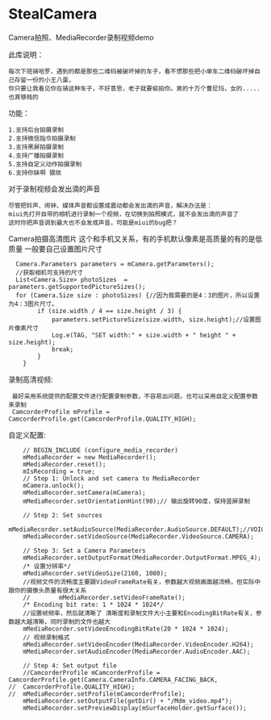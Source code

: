 # StealCamera
Camera拍照、MediaRecorder录制视频demo

此库说明：

	每次下班骑哈罗，遇到的都是那些二维码被破坏掉的车子，看不惯那些把小单车二维码破坏掉自己存留一份的小王八蛋，
	你只要让我看见你在骑这种车子，不好意思，老子就要偷拍你。男的十万个曹尼玛，女的.....也真够贱的

功能：

	1.支持后台拍摄录制
	2.支持微信指令拍摄录制
	3.支持黑屏拍摄录制
	4.支持广播拍摄录制
	5.支持自定义动作拍摄录制
	6.支持你妹啊 猥琐

对于录制视频会发出滴的声音
	
	尽管把铃声、闹钟、媒体声音都设置成震动都会发出滴的声音，解决办法是：
	miui先打开自带的相机进行录制一个视频，在切换到拍照模式，就不会发出滴的声音了
	这时你把声音调到最大也不会发成声音，可能是miui的bug把？


Camera拍摄高清图片
这个和手机又关系，有的手机默认像素是高质量的有的是低质量
一般要自己设置图片尺寸

	  Camera.Parameters parameters = mCamera.getParameters();
	  //获取相机可支持的尺寸
	  List<Camera.Size> photoSizes  = parameters.getSupportedPictureSizes();
	  for (Camera.Size size : photoSizes) {//因为我需要的是4：3的图片，所以设置为4：3图片尺寸。
	        if (size.width / 4 == size.height / 3) {
	            parameters.setPictureSize(size.width, size.height);//设置图片像素尺寸
	            Log.e(TAG, "SET width:" + size.width + " height " + size.height);
	            break;
	        }
        }




录制高清视频:

	 最好采用系统提供的配置文件进行配置录制参数，不容易出问题，也可以采用自定义配置参数来录制
	 CamcorderProfile mProfile = CamcorderProfile.get(CamcorderProfile.QUALITY_HIGH);

自定义配置:

  		// BEGIN_INCLUDE (configure_media_recorder)
        mMediaRecorder = new MediaRecorder();
        mMediaRecorder.reset();
        mIsRecording = true;
        // Step 1: Unlock and set camera to MediaRecorder
        mCamera.unlock();
        mMediaRecorder.setCamera(mCamera);
        mMediaRecorder.setOrientationHint(90);// 输出旋转90度，保持竖屏录制

        // Step 2: Set sources
        mMediaRecorder.setAudioSource(MediaRecorder.AudioSource.DEFAULT);//VOICE_RECOGNITION
        mMediaRecorder.setVideoSource(MediaRecorder.VideoSource.CAMERA);

        // Step 3: Set a Camera Parameters
        mMediaRecorder.setOutputFormat(MediaRecorder.OutputFormat.MPEG_4);
        /* 设置分辨率*/
        mMediaRecorder.setVideoSize(2160, 1080);
        //视频文件的流畅度主要跟VideoFrameRate有关，参数越大视频画面越流畅，但实际中跟你的摄像头质量有很大关系
		//        mMediaRecorder.setVideoFrameRate();
        /* Encoding bit rate: 1 * 1024 * 1024*/
        //设置帧频率，然后就清晰了 清晰度和录制文件大小主要和EncodingBitRate有关，参数越大越清晰，同时录制的文件也越大
        mMediaRecorder.setVideoEncodingBitRate(20 * 1024 * 1024);
        // 视频录制格式
        mMediaRecorder.setVideoEncoder(MediaRecorder.VideoEncoder.H264);
        mMediaRecorder.setAudioEncoder(MediaRecorder.AudioEncoder.AAC);

        // Step 4: Set output file
		//CamcorderProfile mCamcorderProfile = CamcorderProfile.get(Camera.CameraInfo.CAMERA_FACING_BACK,
	//  CamcorderProfile.QUALITY_HIGH);
	//  mMediaRecorder.setProfile(mCamcorderProfile);
        mMediaRecorder.setOutputFile(getDir() + "/Mdm_video.mp4");
        mMediaRecorder.setPreviewDisplay(mSurfaceHolder.getSurface());